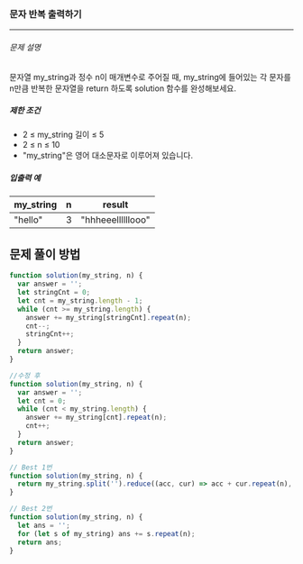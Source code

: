 ### 문자 반복 출력하기

---

###### 문제 설명

문자열 my_string과 정수 n이 매개변수로 주어질 때, my_string에 들어있는 각 문자를 n만큼 반복한 문자열을 return 하도록 solution 함수를 완성해보세요.

##### 제한 조건

- 2 ≤ my_string 길이 ≤ 5
- 2 ≤ n ≤ 10
- "my_string"은 영어 대소문자로 이루어져 있습니다.

##### 입출력 예

| my_string | n   | result            |
| --------- | --- | ----------------- |
| "hello"   | 3   | "hhheeellllllooo" |

## 문제 풀이 방법

```javascript
function solution(my_string, n) {
  var answer = '';
  let stringCnt = 0;
  let cnt = my_string.length - 1;
  while (cnt >= my_string.length) {
    answer += my_string[stringCnt].repeat(n);
    cnt--;
    stringCnt++;
  }
  return answer;
}

//수정 후
function solution(my_string, n) {
  var answer = '';
  let cnt = 0;
  while (cnt < my_string.length) {
    answer += my_string[cnt].repeat(n);
    cnt++;
  }
  return answer;
}
```

```javascript
// Best 1번
function solution(my_string, n) {
  return my_string.split('').reduce((acc, cur) => acc + cur.repeat(n), '');
}
```

```javascript
// Best 2번
function solution(my_string, n) {
  let ans = '';
  for (let s of my_string) ans += s.repeat(n);
  return ans;
}
```
